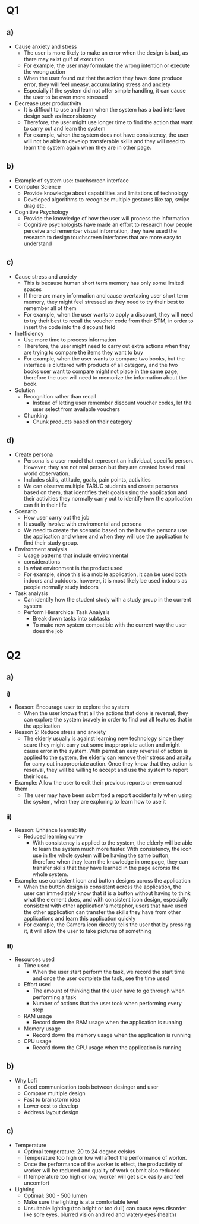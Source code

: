# Q1

## a)
- Cause anxiety and stress
  - The user is more likely to make an error when the design is bad, as there may exist gulf of execution
  - For example, the user may formulate the wrong intention or execute the wrong action
  - When the user found out that the action they have done produce error, they will feel uneasy, accumulating stress and anxiety
  - Especially if the system did not offer simple handling, it can cause the user to be even more stressed
- Decrease user productivity
  - It is difficult to use and learn when the system has a bad interface design such as inconsistency
  - Therefore, the user might use longer time to find the action that want to carry out and learn the system
  - For example, when the system does not have consistency, the user will not be able to develop transferable skills and they will need to learn the system again when they are in other page.

## b)
- Example of system use: touchscreen interface
- Computer Science
  - Provide knowledge about capabilities and limitations of technology
  - Developed algorithms to recognize multiple gestures like tap, swipe drag etc.
- Cognitive Psychology
  - Provide the knowledge of how the user will process the information
  - Cognitive psychologists have made an effort to research how people perceive and remember visual information, they have used the research to design touchscreen interfaces that are more easy to understand

## c)
- Cause stress and anxiety
  - This is because human short term memory has only some limited spaces
  - If there are many information and cause overtaxing user short term memory, they might feel stressed as they need to try their best to remember all of them
  - For example, when the user wants to apply a discount, they will need to try their best to recall the voucher code from their STM, in order to insert the code into the discount field
- Inefficiency
  - Use more time to process information
  - Therefore, the user might need to carry out extra actions when they are trying to compare the items they want to buy
  - For example, when the user wants to compare two books, but the interface is cluttered with products of all category, and the two books user want to compare might not place in the same page, therefore the user will need to memorize the information about the    
    book.
- Solution
  - Recognition rather than recall
    - Instead of letting user remember discount voucher codes, let the user select from available vouchers
  - Chunking
    - Chunk products based on their category

## d)
- Create persona
  - Persona is a user model that represent an individual, specific person. However, they are not real person but they are created based real world observation.
  - Includes skills, attitude, goals, pain points, activities
  - We can observe multiple TARUC students and create personas based on them, that identifies their goals using the application and their activities they normally carry out to identify how the application can fit in their life
- Scenario
  - How user carry out the job
  - It usually involve with enviromental and persona
  - We need to create the scenario based on the how the persona use the application and where and when they will use the application to find their study group.
- Environment analysis
  - Usage patterns that include environmental 
  - considerations
  - In what environment is the product used
  - For example, since this is a mobile application, it can be used both indoors and outdoors, however, it is most likely be used indoors as people normally study indoors
- Task analysis
  - Can identify how the student study with a study group in the current system
  - Perform Hierarchical Task Analysis
    - Break down tasks into subtasks
    - To make new system compatible with the current way the user does the job

# Q2

## a)

### i) 
- Reason: Encourage user to explore the system
  - When the user knows that all the actions that done is reversal, they can explore the system bravely in order to find out all features that in the application
- Reason 2: Reduce stress and anxiety
  - The elderly usually is against learning new technology since they scare they might carry out some inappropriate action and might cause error in the system. With permit an easy reversal of action is applied to the system, the elderly can remove their stress and anxity for carry out inappropriate action. Once they know that they action is reserval, they will be willing to accept and use the system to report their loss.
- Example: Allow the user to edit their previous reports or even cancel them
  - The user may have been submitted a report accidentally when using the system, when they are exploring to learn how to use it

### ii)
- Reason: Enhance learnability
  - Reduced learning curve
    - With consistency is applied to the system, the elderly will be able to learn the system much more faster. With consistency, the icon use in the whole system will be having the same button, therefore when they learn the knowledge in one page, they can transfer skills that they have learned in the page acrorss the whole system.
- Example: use consistent icon and button designs across the application
  - When the button design is consistent across the application, the user can immediately know that it is a button without having to think what the element does, and with consistent icon design, especially consistent with other application's metaphor, users that have used the other application can transfer the skills they have from other applications and learn this application quickly
  - For example, the Camera icon directly tells the user that by pressing it, it will allow the user to take pictures of something

### iii)
- Resources used
  - Time used
    - When the user start perform the task, we record the start time and once the user complete the task, see the time used
  - Effort used
    - The amount of thinking that the user have to go through when performing a task
    - Number of actions that the user took when performing every step
  - RAM usage
    - Record down the RAM usage when the application is running
  - Memory usage
    - Record down the memory usage when the application is running
  - CPU usage
    - Record down the CPU usage when the application is running

## b)
- Why Lofi
  - Good communication tools between desinger and user
  - Compare multiple design
  - Fast to brainstorm idea
  - Lower cost to develop
  - Address layout design

## c)
- Temperature
  - Optimal temperature: 20 to 24 degree celsius
  - Temperature too high or low will affect the performance of worker.
  - Once the performance of the worker is effect, the productivity of worker will be reduced and quality of work submit also reduced
  - If temperature too high or low, worker will get sick easily and feel uncomfort
- Lighting
  - Optimal: 300 - 500 lumen
  - Make sure the lighting is at a comfortable level
  - Unsuitable lighting (too bright or too dull) can cause eyes disorder like sore eyes, blurred vision and red and watery eyes (health)
